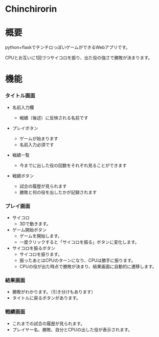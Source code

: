 # Chinchirorin

# 概要
python+flaskでチンチロっぽいゲームができるWebアプリです。

CPUとお互いに1回づつサイコロを振り、出た役の強さで勝敗が決まります。

# 機能
### タイトル画面
- 名前入力欄
  - 戦績（後述）に反映される名前です

- プレイボタン
  - ゲームが始まります
  - 名前入力必須です

- 戦績一覧
  - 今までに出した役の回数をそれぞれ見ることができます

- 戦績ボタン
  - 試合の履歴が見られます
  - 勝敗と何の役を出したかが記録されます

### プレイ画面
- サイコロ
  - 3Dで動きます。
- ゲーム開始ボタン
  - ゲームを開始します。
  - 一度クリックすると「サイコロを振る」ボタンに変化します。
- サイコロを振るボタン
  - サイコロを振ります。
  - 振ったあとはCPUのターンになり、CPUは勝手に振ります。
  - CPUの役が出た時点で勝敗が決まり、結果画面に自動的に遷移します。

### 結果画面
- 勝敗がわかります。（引き分けもあります）
- タイトルに戻るボタンがあります。

### 戦績画面
- これまでの試合の履歴が見られます。
- プレイヤー名、勝敗、自分とCPUの出した役が表示されます。